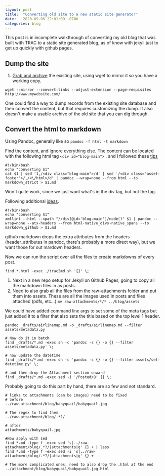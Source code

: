 ```yaml
---
layout: post
title:  "Converting old site to a new static site generator"
date:   2020-09-06 22:01:09 -0700
categories: blog
---
```

This post is in incomplete walkthrough of converting my old blog that was built with TRAC to a static site generated blog, as of know with jekyll just to get up quickly with github pages.

## Dump the site

1. [Grab and archive](https://handyman.dulare.com/advanced-wget-website-mirroring/) the existing site,
using wget to mirror it so you have a working copy.

```
wget --mirror --convert-links --adjust-extension --page-requisites  http://www.mywebsite.com/
```

One could find a way to dump records from the existing site database and then convert the content, but that requires customizing the dump. It also doesn't make a usable archive of the old site that you can dig through.

## Convert the html to markdown

Using Pandoc, generally like so
`pandoc -f html -t markdown`


Find the content, and ignore everything else. The content can be located with the following html tag
`<div id="blog-main">` , and I followed these [tips](http://www.cantoni.org/2019/01/27/converting-html-markdown-using-pandoc)

```
#!/bin/bash
echo "converting $1"
cat $1 | sed '1,/<div class="blog-main">/d' | sed '/<div class="asset-footer">/,/<\/html>/d' | pandoc --wrap=none --from html --to markdown_strict > $1.md
```
Won't quite work, since we just want what's in the div tag, but not the tag.

Following additional [ideas](https://stackoverflow.com/questions/21015587/get-content-between-a-pair-of-html-tags-using-bash).


```
#!/bin/bash
echo "converting $1"
xmllint --html --xpath "//div[@id='blog-main']/node()" $1 | pandoc --wrap=none --atx-headers --from html-native_divs-native_spans --to markdown_github > $1.md
```
github markdown drops the extra attributes from the headers (header_attributes in pandoc, there's probably a more direct way), but we want those for out mardown headers.


Now we can run the script over all the files to create markdowns of every post.
```
find *.html -exec ./trac2md.sh '{}' \;
```

1. Next in a new repo setup for Jekyll on Github Pages, going to copy all the markdown files in as posts.
1. Need to also grab all the files from the raw-attachments folder and put them into assets. These are all the images used in posts and files attached (pdfs, etc...) `mv raw-attachments/*/* ../blog/assets`

We could have added command line args to set some of the meta tags but just added it to a filter that also sets the title based on the top level 1 header.

```
pandoc _drafts/airlinemap.md -o _drafts/airlinemap.md --filter assets/metadata.py

# Now do it in batch
find _drafts/*.md -exec sh -c 'pandoc -s {} -o {} --filter assets/metadata.py' \;

# now update the datetime
find _drafts/*.md -exec sh -c 'pandoc -s {} -o {} --filter assets/set-datetime.py' \;

# and then drop the Attachment section onward
find _drafts/*.md -exec sed -i '/Posted/Q' {} \;
```


Probably going to do this part by hand, there are so few and not standard.
```
# links to attachments (can be images) need to be fixed
# before
../raw-attachment/blog/babyquail/babyquail.jpg

# The regex to find them
../raw-attachment/blog/.*?/

# after
attachments/babyquail.jpg

#Now apply with sed
find *.md -type f -exec sed 's|../raw-attachment/blog/.*?/|attachments|g' {} + | less
find *.md -type f -exec sed -i 's|../raw-attachment/blog/.*?/|attachments|g' {} +

# The more complicated ones, need to also drop the .html at the end
../attachment/blog/babyquail/babyquail.jpg.html

```
